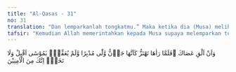 ```yaml
---
title: "Al-Qasas - 31"
no: 31
translation: "Dan lemparkanlah tongkatmu.” Maka ketika dia (Musa) melihatnya bergerak-gerak seakan-akan seekor ular yang (gesit), dia lari berbalik ke belakang tanpa menoleh. (Allah berfirman), “Wahai Musa! Kemarilah dan jangan takut. Sesungguhnya engkau termasuk orang yang aman."
tafsir: "Kemudian Allah memerintahkan kepada Musa supaya melemparkan tongkatnya. Musa dengan patuh melemparkan tongkatnya, tetapi tongkat itu berubah menjadi ular besar yang bergerak dengan cepat dan gesit. Musa sangat terkejut dan merasa ngeri serta takut melihat ular itu. Dengan serta merta, ia lari tanpa menoleh ke belakang. Tidak ada yang dipikirkannya kecuali menyelamatkan diri dari gigitan ular yang dahsyat itu.\n\nDi waktu itu Tuhan berseru lagi agar Musa kembali ke tempat semula dan jangan takut kepada ular itu. Ular itu hanyalah tongkatnya yang berubah menjadi ular dan tidak akan mengganggunya. Tidak ada sesuatu pun yang dapat mengganggu ketenteramannya. Ini adalah mukjizat yang Allah berikan kepada Musa untuk menghadapi Fir'aun yang sombong dan takabur. Hati Musa merasa aman dan tenteram setelah mendengar bahwa keamanannya dijamin oleh Allah."
---
```


وَاَنْ اَلْقِ عَصَاكَ ۗفَلَمَّا رَاٰهَا تَهْتَزُّ كَاَنَّهَا جَاۤنٌّ وَّلّٰى مُدْبِرًا وَّلَمْ يُعَقِّبْۗ يٰمُوْسٰٓى اَقْبِلْ وَلَا تَخَفْۗ اِنَّكَ مِنَ الْاٰمِنِيْنَ 
